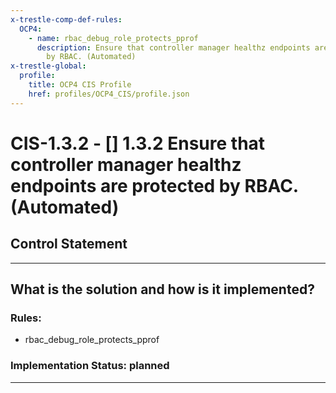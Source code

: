 ```yaml
---
x-trestle-comp-def-rules:
  OCP4:
    - name: rbac_debug_role_protects_pprof
      description: Ensure that controller manager healthz endpoints are protected
        by RBAC. (Automated)
x-trestle-global:
  profile:
    title: OCP4 CIS Profile
    href: profiles/OCP4_CIS/profile.json
---
```


# CIS-1.3.2 - \[\] 1.3.2 Ensure that controller manager healthz endpoints are protected by RBAC. (Automated)

## Control Statement

______________________________________________________________________

## What is the solution and how is it implemented?

<!-- For implementation status enter one of: implemented, partial, planned, alternative, not-applicable -->

<!-- Note that the list of rules under ### Rules: is read-only and changes will not be captured after assembly to JSON -->

<!-- Add control implementation description here for control: CIS-1.3.2 -->

### Rules:

  - rbac_debug_role_protects_pprof

### Implementation Status: planned

______________________________________________________________________
